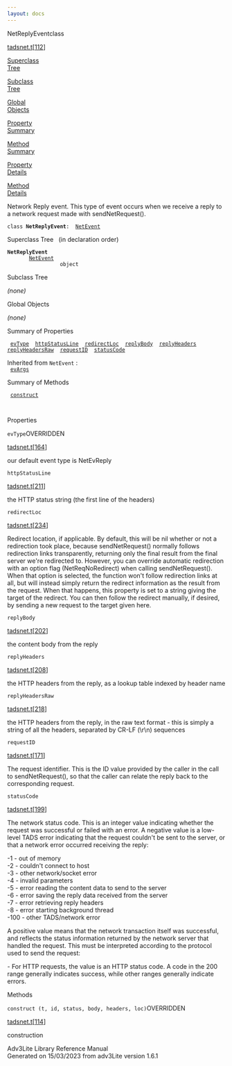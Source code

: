 ```yaml
---
layout: docs
---
```

<span class="title">NetReplyEvent</span><span class="type">class</span>

[tadsnet.t](../file/tadsnet.t.html)\[[112](../source/tadsnet.t.html#112)\]

[Superclass  
Tree](#_SuperClassTree_)

[Subclass  
Tree](#_SubClassTree_)

[Global  
Objects](#_ObjectSummary_)

[Property  
Summary](#_PropSummary_)

[Method  
Summary](#_MethodSummary_)

[Property  
Details](#_Properties_)

[Method  
Details](#_Methods_)

<div class="fdesc">

Network Reply event. This type of event occurs when we receive a reply
to a network request made with sendNetRequest().

`class `**`NetReplyEvent`**` :   `[`NetEvent`](../object/NetEvent.html)

</div>

<span id="_SuperClassTree_"></span>

<div class="mjhd">

<span class="hdln">Superclass Tree</span>   (in declaration order)

</div>

**`NetReplyEvent`**  
`         `[`NetEvent`](../object/NetEvent.html)  
`                 object`  
<span id="_SubClassTree_"></span>

<div class="mjhd">

<span class="hdln">Subclass Tree</span>  

</div>

*(none)* <span id="_ObjectSummary_"></span>

<div class="mjhd">

<span class="hdln">Global Objects</span>  

</div>

*(none)* <span id="_PropSummary_"></span>

<div class="mjhd">

<span class="hdln">Summary of Properties</span>  

</div>

` `[`evType`](#evType)`  `[`httpStatusLine`](#httpStatusLine)`  `[`redirectLoc`](#redirectLoc)`  `[`replyBody`](#replyBody)`  `[`replyHeaders`](#replyHeaders)`  `[`replyHeadersRaw`](#replyHeadersRaw)`  `[`requestID`](#requestID)`  `[`statusCode`](#statusCode)`  `

Inherited from `NetEvent` :  
` `[`evArgs`](../object/NetEvent.html#evArgs)`  `

<span id="_MethodSummary_"></span>

<div class="mjhd">

<span class="hdln">Summary of Methods</span>  

</div>

` `[`construct`](#construct)`  `

` `

<span id="_Properties_"></span>

<div class="mjhd">

<span class="hdln">Properties</span>  

</div>

<span id="evType"></span>

`evType`<span class="rem">OVERRIDDEN</span>

[tadsnet.t](../file/tadsnet.t.html)\[[164](../source/tadsnet.t.html#164)\]

<div class="desc">

our default event type is NetEvReply

</div>

<span id="httpStatusLine"></span>

`httpStatusLine`

[tadsnet.t](../file/tadsnet.t.html)\[[211](../source/tadsnet.t.html#211)\]

<div class="desc">

the HTTP status string (the first line of the headers)

</div>

<span id="redirectLoc"></span>

`redirectLoc`

[tadsnet.t](../file/tadsnet.t.html)\[[234](../source/tadsnet.t.html#234)\]

<div class="desc">

Redirect location, if applicable. By default, this will be nil whether
or not a redirection took place, because sendNetRequest() normally
follows redirection links transparently, returning only the final result
from the final server we're redirected to. However, you can override
automatic redirection with an option flag (NetReqNoRedirect) when
calling sendNetRequest(). When that option is selected, the function
won't follow redirection links at all, but will instead simply return
the redirect information as the result from the request. When that
happens, this property is set to a string giving the target of the
redirect. You can then follow the redirect manually, if desired, by
sending a new request to the target given here.

</div>

<span id="replyBody"></span>

`replyBody`

[tadsnet.t](../file/tadsnet.t.html)\[[202](../source/tadsnet.t.html#202)\]

<div class="desc">

the content body from the reply

</div>

<span id="replyHeaders"></span>

`replyHeaders`

[tadsnet.t](../file/tadsnet.t.html)\[[208](../source/tadsnet.t.html#208)\]

<div class="desc">

the HTTP headers from the reply, as a lookup table indexed by header
name

</div>

<span id="replyHeadersRaw"></span>

`replyHeadersRaw`

[tadsnet.t](../file/tadsnet.t.html)\[[218](../source/tadsnet.t.html#218)\]

<div class="desc">

the HTTP headers from the reply, in the raw text format - this is simply
a string of all the headers, separated by CR-LF (\r\n) sequences

</div>

<span id="requestID"></span>

`requestID`

[tadsnet.t](../file/tadsnet.t.html)\[[171](../source/tadsnet.t.html#171)\]

<div class="desc">

The request identifier. This is the ID value provided by the caller in
the call to sendNetRequest(), so that the caller can relate the reply
back to the corresponding request.

</div>

<span id="statusCode"></span>

`statusCode`

[tadsnet.t](../file/tadsnet.t.html)\[[199](../source/tadsnet.t.html#199)\]

<div class="desc">

The network status code. This is an integer value indicating whether the
request was successful or failed with an error. A negative value is a
low-level TADS error indicating that the request couldn't be sent to the
server, or that a network error occurred receiving the reply:

  
-1 - out of memory  
-2 - couldn't connect to host  
-3 - other network/socket error  
-4 - invalid parameters  
-5 - error reading the content data to send to the server  
-6 - error saving the reply data received from the server  
-7 - error retrieving reply headers  
-8 - error starting background thread  
-100 - other TADS/network error

A positive value means that the network transaction itself was
successful, and reflects the status information returned by the network
server that handled the request. This must be interpreted according to
the protocol used to send the request:

\- For HTTP requests, the value is an HTTP status code. A code in the
200 range generally indicates success, while other ranges generally
indicate errors.

</div>

<span id="_Methods_"></span>

<div class="mjhd">

<span class="hdln">Methods</span>  

</div>

<span id="construct"></span>

`construct (t, id, status, body, headers, loc)`<span class="rem">OVERRIDDEN</span>

[tadsnet.t](../file/tadsnet.t.html)\[[114](../source/tadsnet.t.html#114)\]

<div class="desc">

construction

</div>

<div class="ftr">

Adv3Lite Library Reference Manual  
Generated on 15/03/2023 from adv3Lite version 1.6.1

</div>
